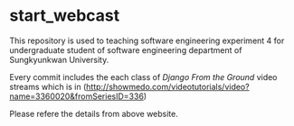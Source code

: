 # start_webcast
This repository is used to teaching software engineering
experiment 4 for undergraduate student of software engineering
department of Sungkyunkwan University. 

Every commit includes the each class of *Django From the Ground*
video streams which is in (http://showmedo.com/videotutorials/video?name=3360020&fromSeriesID=336)

Please refere the details from above website.
